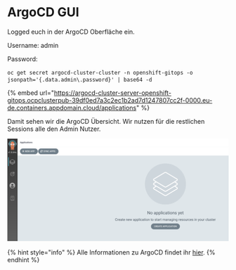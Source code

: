 # ArgoCD GUI

Logged euch in der ArgoCD Oberfläche ein.

Username: admin

Password:

```text
oc get secret argocd-cluster-cluster -n openshift-gitops -o jsonpath='{.data.admin\.password}' | base64 -d
```

{% embed url="https://argocd-cluster-server-openshift-gitops.ocpclusterpub-39df0ed7a3c2ec1b2ad7d1247807cc2f-0000.eu-de.containers.appdomain.cloud/applications" %}

Damit sehen wir die ArgoCD Übersicht. Wir nutzen für die restlichen Sessions alle den Admin Nutzer.

![](../../../.gitbook/assets/screenshot-2021-04-17-at-15.10.06.png)

{% hint style="info" %}
Alle Informationen zu ArgoCD findet ihr [hier](https://argoproj.github.io/argo-cd/).
{% endhint %}

